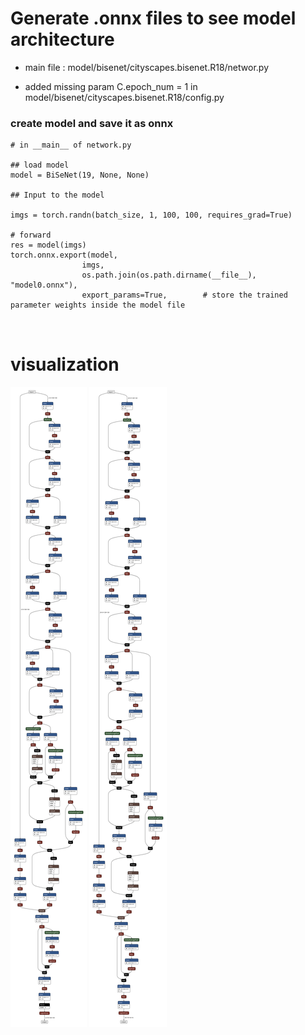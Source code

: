 
# Generate .onnx files to see model architecture

- main file : model/bisenet/cityscapes.bisenet.R18/networ.py

- added missing param C.epoch_num = 1 in model/bisenet/cityscapes.bisenet.R18/config.py

### create model and save it as onnx

```
# in __main__ of network.py 

## load model
model = BiSeNet(19, None, None)

## Input to the model

imgs = torch.randn(batch_size, 1, 100, 100, requires_grad=True)

# forward
res = model(imgs)
torch.onnx.export(model, 
                imgs, 
                os.path.join(os.path.dirname(__file__), "model0.onnx"),  
                export_params=True,        # store the trained parameter weights inside the model file



```

# visualization

![bisenet_R18](bisenet_R18.png "bisenet_R18")
![bisenet_R18_speed.png](bisenet_R18_speed.png "bisenet_R18_speed")
